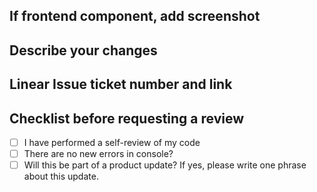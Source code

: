 ## If frontend component, add screenshot

## Describe your changes

## Linear Issue ticket number and link

## Checklist before requesting a review

- [ ] I have performed a self-review of my code
- [ ] There are no new errors in console?
- [ ] Will this be part of a product update? If yes, please write one phrase about this update.
